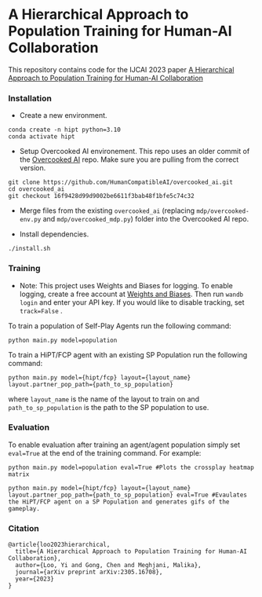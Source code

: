 # A Hierarchical Approach to Population Training for Human-AI Collaboration
This repository contains code for the IJCAI 2023 paper [A Hierarchical Approach to Population Training for Human-AI Collaboration](https://arxiv.org/pdf/2305.16708.pdf)


### Installation
* Create a new environment.
```
conda create -n hipt python=3.10
conda activate hipt
```
* Setup Overcooked AI environement. This repo uses an older commit of the [Overcooked AI](https://github.com/HumanCompatibleAI/overcooked_ai) repo. Make sure you are pulling from the correct version. 

```
git clone https://github.com/HumanCompatibleAI/overcooked_ai.git
cd overcooked_ai
git checkout 16f9428d99d9002be6611f3bab48f1bfe5c74c32
```
* Merge files from the existing  ```overcooked_ai``` (replacing ```mdp/overcooked-env.py``` and ```mdp/overcooked_mdp.py```) folder into the Overcooked AI repo.


* Install dependencies.
```
./install.sh
```

### Training

* Note: This project uses Weights and Biases for logging. To enable logging, create a free account at [Weights and Biases](https://wandb.ai/). Then run ```wandb login``` and enter your API key. If you would like to disable tracking, set ```track=False``` .

To train a population of Self-Play Agents run the following command:
```
python main.py model=population
```

To train a HiPT/FCP agent with an existing SP Population run the following command:
```
python main.py model={hipt/fcp} layout={layout_name} layout.partner_pop_path={path_to_sp_population}
```
where ```layout_name``` is the name of the layout to train on and ```path_to_sp_population``` is the path to the SP population to use.

### Evaluation

To enable evaluation after training an agent/agent population simply set ```eval=True``` at the end of the training command. For example:
```
python main.py model=population eval=True #Plots the crossplay heatmap matrix

python main.py model={hipt/fcp} layout={layout_name} layout.partner_pop_path={path_to_sp_population} eval=True #Evaulates the HiPT/FCP agent on a SP Population and generates gifs of the gameplay.
```

### Citation

```
@article{loo2023hierarchical,
  title={A Hierarchical Approach to Population Training for Human-AI Collaboration},
  author={Loo, Yi and Gong, Chen and Meghjani, Malika},
  journal={arXiv preprint arXiv:2305.16708},
  year={2023}
}

```